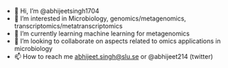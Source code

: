 - 👋 Hi, I’m @abhijeetsingh1704
- 👀 I’m interested in Microbiology, genomics/metagenomics, transcriptomics/metatranscriptomics
- 🌱 I’m currently learning machine learning for metagenomics
- 💞️ I’m looking to collaborate on aspects related to omics applications in microbiology
- 📫 How to reach me abhijeet.singh@slu.se or @abhijeet214 (twitter)

<!---
abhijeetsingh1704/abhijeetsingh1704 is a ✨ special ✨ repository because its `README.md` (this file) appears on your GitHub profile.
You can click the Preview link to take a look at your changes.
--->

